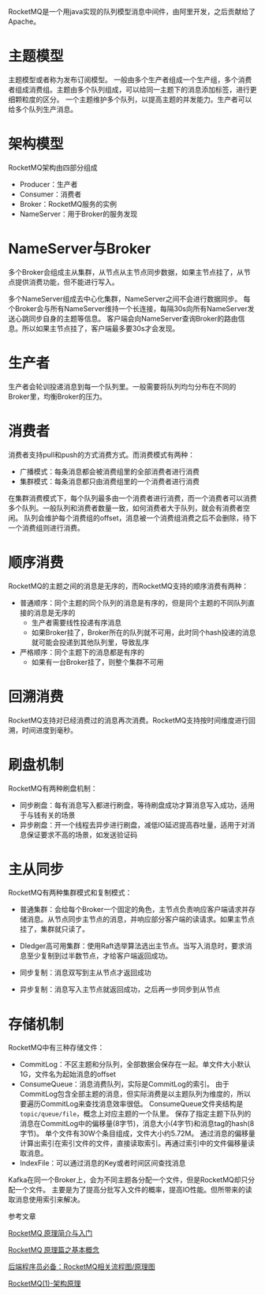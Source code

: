 RocketMQ是一个用java实现的队列模型消息中间件，由阿里开发，之后贡献给了Apache。

# 主题模型
主题模型或者称为发布订阅模型。
一般由多个生产者组成一个生产组，多个消费者组成消费组。主题由多个队列组成，可以给同一主题下的消息添加标签，进行更细颗粒度的区分。
一个主题维护多个队列，以提高主题的并发能力。生产者可以给多个队列生产消息。

# 架构模型
RocketMQ架构由四部分组成

+ Producer：生产者
+ Consumer：消费者
+ Broker：RocketMQ服务的实例
+ NameServer：用于Broker的服务发现

# NameServer与Broker

多个Broker会组成主从集群，从节点从主节点同步数据，如果主节点挂了，从节点提供消费功能，但不能进行写入。

多个NameServer组成去中心化集群，NameServer之间不会进行数据同步。
每个Broker会与所有NameServer维持一个长连接，每隔30s向所有NameServer发送心跳同步自身的主题等信息。
客户端会向NameServer查询Broker的路由信息。所以如果主节点挂了，客户端最多要30s才会发现。

# 生产者

生产者会轮训投递消息到每一个队列里。一般需要将队列均匀分布在不同的Broker里，均衡Broker的压力。

# 消费者
消费者支持pull和push的方式消费方式。而消费模式有两种：

+ 广播模式：每条消息都会被消费组里的全部消费者进行消费
+ 集群模式：每条消息都只由消费组里的一个消费者进行消费

在集群消费模式下，每个队列最多由一个消费者进行消费，而一个消费者可以消费多个队列。一般队列和消费者数量一致，如何消费者大于队列，就会有消费者空闲。
队列会维护每个消费组的offset，消息被一个消费组消费之后不会删除，待下一个消费组则进行消费。

# 顺序消费
RocketMQ的主题之间的消息是无序的，而RocketMQ支持的顺序消费有两种：

+ 普通顺序：同个主题的同个队列的消息是有序的，但是同个主题的不同队列直接的消息是无序的
  - 生产者需要线性投递有序消息
  - 如果Broker挂了，Broker所在的队列就不可用，此时同个hash投递的消息就可能会投递到其他队列里，导致乱序
+ 严格顺序：同个主题下的消息都是有序的
  - 如果有一台Broker挂了，则整个集群不可用 

# 回溯消费
RocketMQ支持对已经消费过的消息再次消费。RocketMQ支持按时间维度进行回溯，时间进度到毫秒。

# 刷盘机制
RocketMQ有两种刷盘机制：

+ 同步刷盘：每有消息写入都进行刷盘，等待刷盘成功才算消息写入成功，适用于与钱有关的场景
+ 异步刷盘：开一个线程去异步进行刷盘，减低IO延迟提高吞吐量，适用于对消息保证要求不高的场景，如发送验证码

# 主从同步
RocketMQ有两种集群模式和复制模式：

+ 普通集群：会给每个Broker一个固定的角色，主节点负责响应客户端请求并存储消息。从节点同步主节点的消息，并响应部分客户端的读请求。如果主节点挂了，集群就只读了。
+ Dledger高可用集群：使用Raft选举算法选出主节点。当写入消息时，要求消息至少复制到过半数节点，才给客户端返回成功。

+ 同步复制：消息双写到主从节点才返回成功
+ 异步复制：消息写入主节点就返回成功，之后再一步同步到从节点

# 存储机制
RocketMQ中有三种存储文件：

+ CommitLog：不区主题和分队列，全部数据会保存在一起。单文件大小默认1G，文件名为起始消息的offset
+ ConsumeQueue：消息消费队列，实际是CommitLog的索引。
  由于CommitLog包含全部主题的消息，但实际消费是以主题队列为维度的，所以要遍历CommitLog来查找消息效率很低。
  ConsumeQueue文件夹结构是`topic/queue/file`，概念上对应主题的一个队里。
  保存了指定主题下队列的消息在CommitLog中的偏移量(8字节)，消息大小(4字节)和消息tag的hash(8字节)。
  单个文件有30W个条目组成，文件大小约5.72M。
  通过消息的偏移量计算出索引在索引文件的文件，直接读取索引。再通过索引中的文件偏移量读取消息。
+ IndexFile：可以通过消息的Key或者时间区间查找消息

Kafka在同一个Broker上，会为不同主题各分配一个文件，但是RocketMQ却只分配一个文件。
主要是为了提高分批写入文件的概率，提高IO性能。但所带来的读取消息使用索引来解决。

参考文章

[RocketMQ 原理简介与入门](https://piterjia.github.io/2020/03/23/rocketmq-introduce/)

[RocketMQ 原理篇之基本概念](https://yunho.io/rocketmq/11.html)

[后端程序员必备：RocketMQ相关流程图/原理图](https://www.javazhiyin.com/44018.html)

[RocketMQ(1)-架构原理](https://www.cnblogs.com/qdhxhz/p/11094624.html)